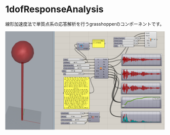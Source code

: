 # 1dofResponseAnalysis
線形加速度法で単質点系の応答解析を行うgrasshopperのコンポーネントです。

![コンポーネント画像](https://github.com/hiro-n-rgkr/1dofResponseAnalysis/blob/master/1dofResponseAnalysis/images/howtouse.PNG)

